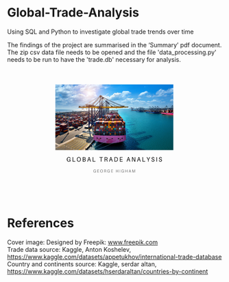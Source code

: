 # Global-Trade-Analysis
Using SQL and Python to investigate global trade trends over time

The findings of the project are summarised in the ‘Summary’ pdf document. \
The zip csv data file needs to be opened and the file 'data_processing.py' needs to be run to have the 'trade.db' necessary for analysis.

<img src="Images/title page.png" alt="alt text" width="500" height="300">

# References
Cover image: Designed by Freepik: www.freepik.com \
Trade data source: Kaggle, Anton Koshelev, https://www.kaggle.com/datasets/appetukhov/international-trade-database \
Country and continents source: Kaggle, serdar altan, https://www.kaggle.com/datasets/hserdaraltan/countries-by-continent

